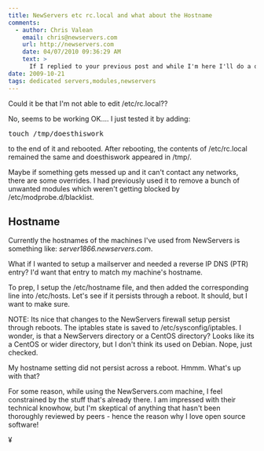 ```yaml
---
title: NewServers etc rc.local and what about the Hostname 
comments:
  - author: Chris Valean
    email: chris@newservers.com
    url: http://newservers.com
    date: 04/07/2010 09:36:29 AM
    text: >
      If I replied to your previous post and while I'm here I'll do a quick reply here as well. :)<br/><br/>NewServers does very little modifications to an OS before it's deployed, we do not want to customize the OS to the point where it can produce incompatibilities with customer's configuration.<br/><br/>This is available for the iptables configuration and rc.local - which runs only at first boot after a restore, then it's all your to modify since you have full root/Administrator access to the servers.<br/><br/>You don't have to feel constrained, we can detail you the changes and additions that we do to an OS so you can see that there are really no important changes compared to a clean CD install for eg.<br/>Again, feel free to contact us via Live Chat or tickets at any time.<br/>Regards,<br/>Chris Valean<br/>MCSA, MCITP, MCTS, Tech Support Team<br/>NewServers Inc. <a href="http://newservers.com" rel="nofollow">http://newservers.com</a>
date: 2009-10-21
tags: dedicated servers,modules,newservers
---
```

Could it be that I'm not able to edit /etc/rc.local??

No, seems to be working OK.... I just tested it by adding:

<pre>
touch /tmp/doesthiswork
</pre>

to the end of it and rebooted. After rebooting, the contents of /etc/rc.local remained the same and doesthiswork appeared in /tmp/.

Maybe if something gets messed up and it can't contact any networks, there are some overrides. I had previously used it to remove a bunch of unwanted modules which weren't getting blocked by /etc/modprobe.d/blacklist.

**Hostname**
--------------------

Currently the hostnames of the machines I've used from NewServers is something like: *server1866.newservers.com*.

What if I wanted to setup a mailserver and needed a reverse IP DNS (PTR) entry? I'd want that entry to match my machine's hostname.

To prep, I setup the /etc/hostname file, and then added the corresponding line into /etc/hosts. Let's see if it persists through a reboot. It should, but I want to make sure.

NOTE: Its nice that changes to the NewServers firewall setup persist through reboots. The iptables state is saved to /etc/sysconfig/iptables. I wonder, is that a NewServers directory or a CentOS directory? Looks like its a CentOS or wider directory, but I don't think its used on Debian. Nope, just checked.

My hostname setting did not persist across a reboot. Hmmm. What's up with that?

For some reason, while using the NewServers.com machine, I feel constrained by the stuff that's already there. I am impressed with their technical knowhow, but I'm skeptical of anything that hasn't been thoroughly reviewed by peers - hence the reason why I love open source software!

¥

